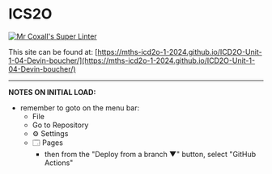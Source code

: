 # ICS2O

[![Mr Coxall's Super Linter](https://github.com/MTHS-ICD2O-1-2024/ICD2O-Unit-1-04-Devin-boucher/workflows/Mr%20Coxall's%20Super%20Linter/badge.svg)](https://github.com/MTHS-ICD2O-1-2024/ICD2O-Unit-1-04-Devin-boucher/actions)

This site can be found at: [https://mths-icd2o-1-2024.github.io/ICD2O-Unit-1-04-Devin-boucher/](https://mths-icd2o-1-2024.github.io/ICD2O-Unit-1-04-Devin-boucher/)

---

**NOTES ON INITIAL LOAD:**

- remember to goto on the menu bar:
  - File
  - Go to Repository
  - ⚙ Settings
  - 🗔 Pages
    - then from the "Deploy from a branch ▼" button, select "GitHub Actions"
